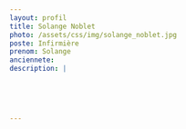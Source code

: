 ```yaml
---
layout: profil
title: Solange Noblet
photo: /assets/css/img/solange_noblet.jpg
poste: Infirmière
prenom: Solange
anciennete: 
description: |
 

  

  
---
```

